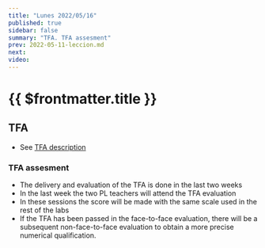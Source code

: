 ```yaml
---
title: "Lunes 2022/05/16"
published: true
sidebar: false
summary: "TFA. TFA assesment"
prev: 2022-05-11-leccion.md
next:
video: 
---
```


# {{ $frontmatter.title }}

  
## TFA

* See [TFA description](/practicas/tfa.html)
  
### TFA assesment

* The delivery and evaluation of the TFA is done in the last two weeks
* In the last week the two PL teachers will attend the TFA evaluation
* In these sessions the score will be made with the same scale used in the rest of the labs
* If the TFA has been passed in the face-to-face evaluation, there will be a subsequent non-face-to-face evaluation to obtain a more precise numerical qualification.

<!--
## Video

<youtube></youtube>
-->
